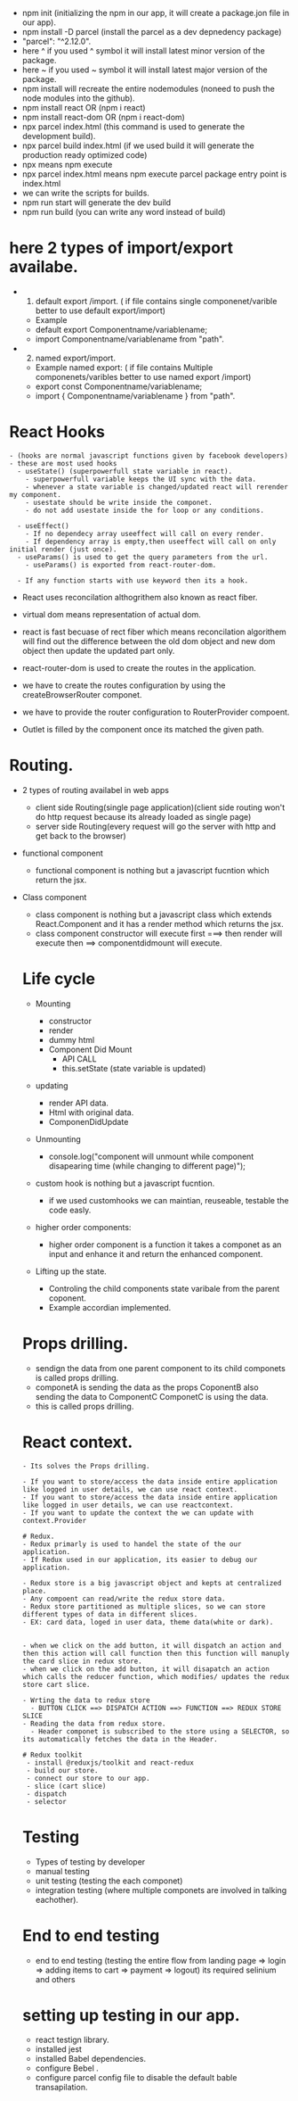 - npm init (initializing the npm in our app, it will create a package.jon file in our app). 
- npm install -D parcel (install the parcel as a dev depnedency package) 
- "parcel": "^2.12.0".
- here ^ if you used ^ symbol it will install latest minor version of the package. 
- here ~ if you used ~ symbol it will install latest major version of the package.
- npm install will recreate the entire nodemodules (noneed to push the node modules into the github).
- npm install react OR (npm i react) 
- npm install react-dom OR (npm i react-dom)
- npx parcel index.html (this command is used to generate the development build). 
- npx parcel build index.html (if we used build it will generate the production ready optimized code)
- npx means npm execute
- npx parcel index.html means npm execute parcel package entry point is index.html
- we can write the scripts for builds.
- npm run start will generate the dev build
- npm run build (you can write any word instead of build)  


# here 2 types of import/export availabe.
- 1. default export /import.  ( if file contains single componenet/varible better to use default export/import)
    - Example
    - default export Componentname/variablename;
    - import Componentname/variablename from "path".

- 2. named export/import.
    - Example named export: ( if file contains Multiple componenets/varibles better to use named export /import)
    - export const Componentname/variablename;
    - import { Componentname/variablename } from "path".


# React Hooks
    - (hooks are normal javascript functions given by facebook developers)
    - these are most used hooks
      - useState() (superpowerfull state variable in react).
        - superpowerfull variable keeps the UI sync with the data.
        - whenever a state variable is changed/updated react will rerender my component.
        - usestate should be write inside the componet.
        - do not add usestate inside the for loop or any conditions. 

      - useEffect()  
        - If no dependecy array useeffect will call on every render.
        - If dependency array is empty,then useeffect will call on only initial render (just once).
      - useParams() is used to get the query parameters from the url.
        - useParams() is exported from react-router-dom.

      - If any function starts with use keyword then its a hook.

- React uses reconcilation althogrithem also known as react fiber.
- virtual dom means representation of actual dom.
- react is fast becuase of rect fiber which means reconcilation algorithem will find out the   difference between the old dom object and new dom object then update the updated part only.

- react-router-dom is used to create the routes in the application.
- we have to create the routes configuration by using the createBrowserRouter componet.
- we have to provide the router configuration to RouterProvider compoent.
- Outlet is filled by the component once its matched the given path. 


# Routing.
  - 2 types of routing availabel in web apps
    - client side Routing(single page application)(client side routing won't do http request because its already loaded as single page)
    - server side Routing(every request will go the server with http and get back to the browser)
- functional component 
  - functional component is nothing but a javascript fucntion which return the jsx.

- Class component 
  - class component is nothing but a javascript class which extends React.Component and it has  a render method which returns the jsx.
  - class component constructor will execute first ===> then render will execute then ==> componentdidmount will execute.

  # Life cycle
    - Mounting

      - constructor 
      - render
      -  dummy html
      - Component Did Mount
        - API CALL
        - this.setState (state variable is updated)

    - updating
      - render API data.
      - Html with original data.
      - ComponenDidUpdate
    
    - Unmounting
      - console.log("component will unmount while component disapearing time 
        (while changing to different page)");

    - custom hook is nothing but a javascript fucntion.
      - if we used customhooks we can maintian, reuseable, testable the code easly.  


    - higher order components:
      - higher order component is a function it takes a componet as an input and enhance it and return the enhanced component.

    - Lifting up the state.
      - Controling the child components state varibale from the parent coponent. 
      - Example accordian implemented.

    # Props drilling.
     - sendign the data from one parent component to its child componets is called props drilling.
     - componetA is sending the data as the props CoponentB also sending the data to ComponentC  ComponetC is using the data.
     - this is called props drilling.

     # React context.
      - Its solves the Props drilling.

      - If you want to store/access the data inside entire application like logged in user details, we can use react context.
      - If you want to store/access the data inside entire application like logged in user details, we can use reactcontext.
      - If you want to update the context the we can update with context.Provider  

      # Redux.
      - Redux primarly is used to handel the state of the our application.
      - If Redux used in our application, its easier to debug our application.

      - Redux store is a big javascript object and kepts at centralized place.
      - Any compoent can read/write the redux store data. 
      - Redux store partitioned as multiple slices, so we can store different types of data in different slices.
      - EX: card data, loged in user data, theme data(white or dark).


      - when we click on the add button, it will dispatch an action and then this action will call function then this function will manuply the card slice in redux store.
      - when we click on the add button, it will disapatch an action which calls the reducer function, which modifies/ updates the redux store cart slice.

      - Wrting the data to redux store
        - BUTTON CLICK ==> DISPATCH ACTION ==> FUNCTION ==> REDUX STORE SLICE 
      - Reading the data from redux store.
        - Header componet is subscribed to the store using a SELECTOR, so its automatically fetches the data in the Header.

      # Redux toolkit
       - install @reduxjs/toolkit and react-redux
       - build our store.
       - connect our store to our app.
       - slice (cart slice)
       - dispatch
       - selector 
    
  # Testing
   - Types of testing by developer
   - manual testing 
   - unit testing (testing the each componet)
   - integration testing (where multiple componets are involved in talking eachother).

  # End to end testing
  - end to end testing (testing the entire flow from landing page => login => adding items to cart => payment => logout) its required selinium and others
   
   # setting up testing in our app.
    - react testign library.
    - installed jest
    - installed Babel dependencies.
    - configure Bebel .
    - configure parcel config file to disable the default  bable transapilation.








